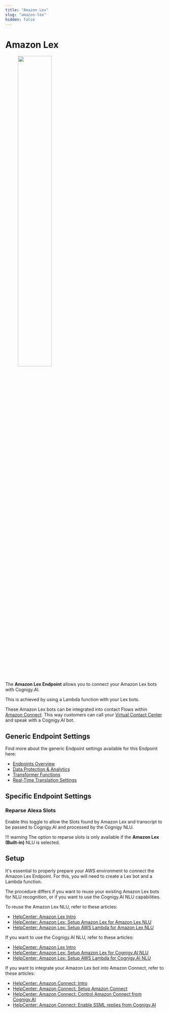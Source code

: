 ```yaml
---
title: "Amazon Lex" 
slug: "amazon-lex" 
hidden: false 
---
```


# Amazon Lex

<figure>
  <img class="image-center" src="../../../../_assets/ai/deploy/endpoint-reference/amazon-lex.jpg" width="50%" />
</figure>

The **Amazon Lex Endpoint** allows you to connect your Amazon Lex bots with Cognigy.AI.

This is achieved by using a Lambda function with your Lex bots.

These Amazon Lex bots can be integrated into contact Flows within [Amazon Connect](https://aws.amazon.com/pm/connect). This way customers can call your [Virtual Contact Center](https://aws.amazon.com/connect/remote-agent) and speak with a Cognigy.AI bot.

## Generic Endpoint Settings

Find more about the generic Endpoint settings available for this Endpoint here:

- [Endpoints Overview](../endpoints/overview.md) 
- [Data Protection & Analytics](../endpoints/data-protection-and-analytics.md)
- [Transformer Functions](../endpoints/transformers/transformers.md)
- [Real-Time Translation Settings](../endpoints/real-time-translation-settings.md)  

## Specific Endpoint Settings

### Reparse Alexa Slots

Enable this toggle to allow the Slots found by Amazon Lex and transcript to be passed to Cognigy.AI and processed by the Cognigy NLU.

!!! warning
    The option to reparse slots is only available
    if the **Amazon Lex (Built-in)** NLU is selected.

## Setup 

It's essential to properly prepare your AWS environment to connect the Amazon Lex Endpoint. For this, you will need to create a Lex bot and a Lambda function. 

The procedure differs if you want to reuse your existing Amazon Lex bots for NLU recognition, or if you want to use the Cognigy.AI NLU capabilities.  

To reuse the Amazon Lex NLU, refer to these articles: 

- [HelpCenter: Amazon Lex Intro](https://support.cognigy.com/hc/en-us/articles/6229744711964)
- [HelpCenter: Amazon Lex: Setup Amazon Lex for Amazon Lex NLU](https://support.cognigy.com/hc/en-us/articles/6229640404636)
- [HelpCenter: Amazon Lex: Setup AWS Lambda for Amazon Lex NLU](https://support.cognigy.com/hc/en-us/articles/6229644597020)

If you want to use the Cognigy.AI NLU, refer to these articles: 

- [HelpCenter: Amazon Lex Intro](https://support.cognigy.com/hc/en-us/articles/6229744711964)
- [HelpCenter: Amazon Lex: Setup Amazon Lex for Cognigy.AI NLU](https://support.cognigy.com/hc/en-us/articles/6229658502812)
- [HelpCenter: Amazon Lex: Setup AWS Lambda for Cognigy.AI NLU](https://support.cognigy.com/hc/en-us/articles/6229661373084)

If you want to integrate your Amazon Lex bot into Amazon Connect, refer to these articles: 

- [HelpCenter: Amazon Connect: Intro](https://support.cognigy.com/hc/en-us/articles/6229662732444)
- [HelpCenter: Amazon Connect: Setup Amazon Connect](https://support.cognigy.com/hc/en-us/articles/6229664156060)
- [HelpCenter: Amazon Connect: Control Amazon Connect from Cognigy.AI](https://support.cognigy.com/hc/en-us/articles/6229683335196)
- [HelpCenter: Amazon Connect: Enable SSML replies from Cognigy.AI](https://support.cognigy.com/hc/en-us/articles/6229684421916) 
